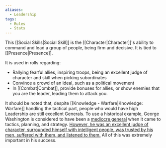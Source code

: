 ```yaml
---
aliases:
  - Leadership
tags:
  - Rules
  - Stats
---
```

This [[Social Skills|Social Skill]] is the [[Character|Character]]'s ability to command and lead a group of people, being firm and decisive. It is tied to [[Presence|Presence]].

It is used in rolls regarding:
- Rallying fearful allies, inspiring troops, being an excellent judge of character and skill when picking subordinates
- Convince a crowd of an ideal, such as a political movement
- In [[Combat|Combat]], provide bonuses for allies, or show enemies that you are the leader, leading them to attack you.

It should be noted that, despite [[Knowledge - Warfare|Knowledge: Warfare]] handling the tactical part, people who would have high Leadership are still excellent Generals. To use a historical example, George Washington is considered to have been a [mediocre general](https://www.washingtoncrossingpark.org/washingtons-strengths-weaknesses/#:~:text=Not%20So%20Much,planning%20as%20the%20fight%20unfolded.) when it came to tactics, planning, and strategy. [However, he was an excellent judge of character, surrounded himself with intelligent people, was trusted by his men, suffered with them, and listened to them.](https://www.reddit.com/r/AskHistorians/comments/jt1ga6/was_gen_washington_a_tactically_good_general/) All of this was extremely important in his success.